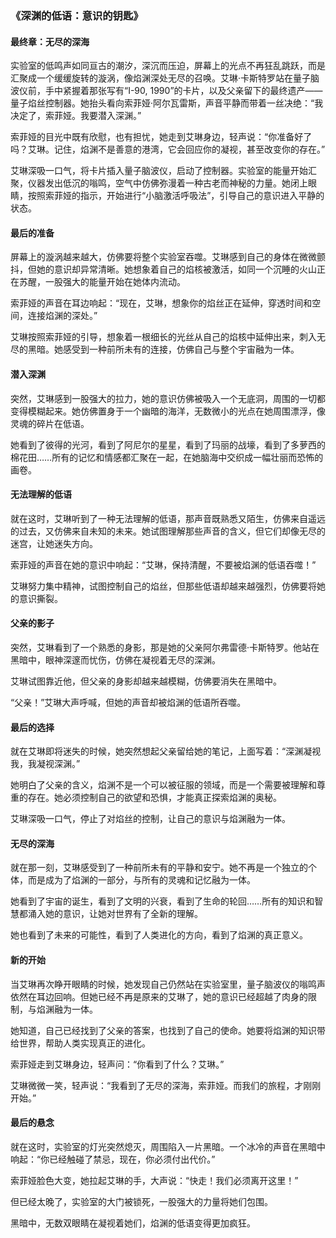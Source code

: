 

### **《深渊的低语：意识的钥匙》**

#### **最终章：无尽的深海**

实验室的低鸣声如同亘古的潮汐，深沉而压迫，屏幕上的光点不再狂乱跳跃，而是汇聚成一个缓缓旋转的漩涡，像焰渊深处无尽的召唤。艾琳·卡斯特罗站在量子脑波仪前，手中紧握着那张写有“I-90, 1990”的卡片，以及父亲留下的最终遗产——量子焰丝控制器。她抬头看向索菲娅·阿尔瓦雷斯，声音平静而带着一丝决绝：“我决定了，索菲娅。我要潜入深渊。”

索菲娅的目光中既有欣慰，也有担忧，她走到艾琳身边，轻声说：“你准备好了吗？艾琳。记住，焰渊不是善意的港湾，它会回应你的凝视，甚至改变你的存在。”

艾琳深吸一口气，将卡片插入量子脑波仪，启动了控制器。实验室的能量开始汇聚，仪器发出低沉的嗡鸣，空气中仿佛弥漫着一种古老而神秘的力量。她闭上眼睛，按照索菲娅的指示，开始进行“小脑激活呼吸法”，引导自己的意识进入平静的状态。

#### **最后的准备**

屏幕上的漩涡越来越大，仿佛要将整个实验室吞噬。艾琳感到自己的身体在微微颤抖，但她的意识却异常清晰。她想象着自己的焰核被激活，如同一个沉睡的火山正在苏醒，一股强大的能量开始在她体内流动。

索菲娅的声音在耳边响起：“现在，艾琳，想象你的焰丝正在延伸，穿透时间和空间，连接焰渊的深处。”

艾琳按照索菲娅的引导，想象着一根细长的光丝从自己的焰核中延伸出来，刺入无尽的黑暗。她感受到一种前所未有的连接，仿佛自己与整个宇宙融为一体。

#### **潜入深渊**

突然，艾琳感到一股强大的拉力，她的意识仿佛被吸入一个无底洞，周围的一切都变得模糊起来。她仿佛置身于一个幽暗的海洋，无数微小的光点在她周围漂浮，像灵魂的碎片在低语。

她看到了彼得的光河，看到了阿尼尔的星星，看到了玛丽的战壕，看到了多萝西的棉花田……所有的记忆和情感都汇聚在一起，在她脑海中交织成一幅壮丽而恐怖的画卷。

#### **无法理解的低语**

就在这时，艾琳听到了一种无法理解的低语，那声音既熟悉又陌生，仿佛来自遥远的过去，又仿佛来自未知的未来。她试图理解那些声音的含义，但它们却像无尽的迷宫，让她迷失方向。

索菲娅的声音在她的意识中响起：“艾琳，保持清醒，不要被焰渊的低语吞噬！”

艾琳努力集中精神，试图控制自己的焰丝，但那些低语却越来越强烈，仿佛要将她的意识撕裂。

#### **父亲的影子**

突然，艾琳看到了一个熟悉的身影，那是她的父亲阿尔弗雷德·卡斯特罗。他站在黑暗中，眼神深邃而忧伤，仿佛在凝视着无尽的深渊。

艾琳试图靠近他，但父亲的身影却越来越模糊，仿佛要消失在黑暗中。

“父亲！”艾琳大声呼喊，但她的声音却被焰渊的低语所吞噬。

#### **最后的选择**

就在艾琳即将迷失的时候，她突然想起父亲留给她的笔记，上面写着：“深渊凝视我，我凝视深渊。”

她明白了父亲的含义，焰渊不是一个可以被征服的领域，而是一个需要被理解和尊重的存在。她必须控制自己的欲望和恐惧，才能真正探索焰渊的奥秘。

艾琳深吸一口气，停止了对焰丝的控制，让自己的意识与焰渊融为一体。

#### **无尽的深海**

就在那一刻，艾琳感受到了一种前所未有的平静和安宁。她不再是一个独立的个体，而是成为了焰渊的一部分，与所有的灵魂和记忆融为一体。

她看到了宇宙的诞生，看到了文明的兴衰，看到了生命的轮回……所有的知识和智慧都涌入她的意识，让她对世界有了全新的理解。

她也看到了未来的可能性，看到了人类进化的方向，看到了焰渊的真正意义。

#### **新的开始**

当艾琳再次睁开眼睛的时候，她发现自己仍然站在实验室里，量子脑波仪的嗡鸣声依然在耳边回响。但她已经不再是原来的艾琳了，她的意识已经超越了肉身的限制，与焰渊融为一体。

她知道，自己已经找到了父亲的答案，也找到了自己的使命。她要将焰渊的知识带给世界，帮助人类实现真正的进化。

索菲娅走到艾琳身边，轻声问：“你看到了什么？艾琳。”

艾琳微微一笑，轻声说：“我看到了无尽的深海，索菲娅。而我们的旅程，才刚刚开始。”

#### 最后的悬念

就在这时，实验室的灯光突然熄灭，周围陷入一片黑暗。一个冰冷的声音在黑暗中响起：“你已经触碰了禁忌，现在，你必须付出代价。”

索菲娅脸色大变，她拉起艾琳的手，大声说：“快走！我们必须离开这里！”

但已经太晚了，实验室的大门被锁死，一股强大的力量将她们包围。

黑暗中，无数双眼睛在凝视着她们，焰渊的低语变得更加疯狂。

